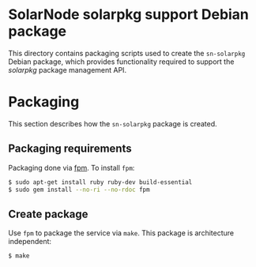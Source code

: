 # SolarNode solarpkg support Debian package

This directory contains packaging scripts used to create the `sn-solarpkg` Debian package, which
provides functionality required to support the _solarpkg_ package management API.

# Packaging

This section describes how the `sn-solarpkg` package is created.

## Packaging requirements

Packaging done via [fpm][fpm]. To install `fpm`:

```sh
$ sudo apt-get install ruby ruby-dev build-essential
$ sudo gem install --no-ri --no-rdoc fpm
```

## Create package

Use `fpm` to package the service via `make`. This package is architecture independent:

```sh
$ make
```

[fpm]: https://github.com/jordansissel/fpm
